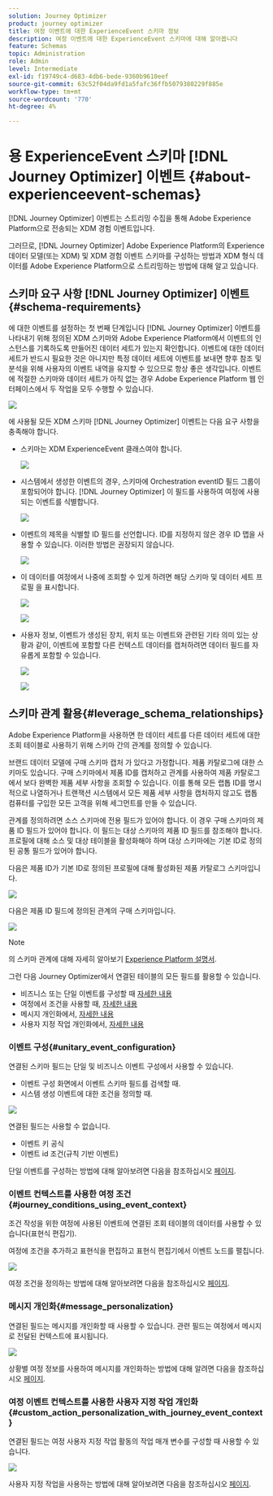 ```yaml
---
solution: Journey Optimizer
product: journey optimizer
title: 여정 이벤트에 대한 ExperienceEvent 스키마 정보
description: 여정 이벤트에 대한 ExperienceEvent 스키마에 대해 알아봅니다
feature: Schemas
topic: Administration
role: Admin
level: Intermediate
exl-id: f19749c4-d683-4db6-bede-9360b9610eef
source-git-commit: 63c52f04da9fd1a5fafc36ffb5079380229f885e
workflow-type: tm+mt
source-wordcount: '770'
ht-degree: 4%

---
```


# 용 ExperienceEvent 스키마 [!DNL Journey Optimizer] 이벤트 {#about-experienceevent-schemas}

[!DNL Journey Optimizer] 이벤트는 스트리밍 수집을 통해 Adobe Experience Platform으로 전송되는 XDM 경험 이벤트입니다.

그러므로, [!DNL Journey Optimizer] Adobe Experience Platform의 Experience 데이터 모델(또는 XDM) 및 XDM 경험 이벤트 스키마를 구성하는 방법과 XDM 형식 데이터를 Adobe Experience Platform으로 스트리밍하는 방법에 대해 알고 있습니다.

## 스키마 요구 사항 [!DNL Journey Optimizer] 이벤트  {#schema-requirements}

에 대한 이벤트를 설정하는 첫 번째 단계입니다 [!DNL Journey Optimizer] 이벤트를 나타내기 위해 정의된 XDM 스키마와 Adobe Experience Platform에서 이벤트의 인스턴스를 기록하도록 만들어진 데이터 세트가 있는지 확인합니다. 이벤트에 대한 데이터 세트가 반드시 필요한 것은 아니지만 특정 데이터 세트에 이벤트를 보내면 향후 참조 및 분석을 위해 사용자의 이벤트 내역을 유지할 수 있으므로 항상 좋은 생각입니다. 이벤트에 적절한 스키마와 데이터 세트가 아직 없는 경우 Adobe Experience Platform 웹 인터페이스에서 두 작업을 모두 수행할 수 있습니다.

![](assets/schema1.png)

에 사용될 모든 XDM 스키마 [!DNL Journey Optimizer] 이벤트는 다음 요구 사항을 충족해야 합니다.

* 스키마는 XDM ExperienceEvent 클래스여야 합니다.

   ![](assets/schema2.png)

* 시스템에서 생성한 이벤트의 경우, 스키마에 Orchestration eventID 필드 그룹이 포함되어야 합니다. [!DNL Journey Optimizer] 이 필드를 사용하여 여정에 사용되는 이벤트를 식별합니다.

   ![](assets/schema3.png)

* 이벤트의 제목을 식별할 ID 필드를 선언합니다. ID를 지정하지 않은 경우 ID 맵을 사용할 수 있습니다. 이러한 방법은 권장되지 않습니다.

   ![](assets/schema4.png)

* 이 데이터를 여정에서 나중에 조회할 수 있게 하려면 해당 스키마 및 데이터 세트 프로필 을 표시합니다.

   ![](assets/schema5.png)

   ![](assets/schema6.png)

* 사용자 정보, 이벤트가 생성된 장치, 위치 또는 이벤트와 관련된 기타 의미 있는 상황과 같이, 이벤트에 포함할 다른 컨텍스트 데이터를 캡처하려면 데이터 필드를 자유롭게 포함할 수 있습니다.

   ![](assets/schema7.png)

   ![](assets/schema8.png)

## 스키마 관계 활용{#leverage_schema_relationships}

Adobe Experience Platform을 사용하면 한 데이터 세트를 다른 데이터 세트에 대한 조회 테이블로 사용하기 위해 스키마 간의 관계를 정의할 수 있습니다.

브랜드 데이터 모델에 구매 스키마 캡처 가 있다고 가정합니다. 제품 카탈로그에 대한 스키마도 있습니다. 구매 스키마에서 제품 ID를 캡처하고 관계를 사용하여 제품 카탈로그에서 보다 완벽한 제품 세부 사항을 조회할 수 있습니다. 이를 통해 모든 랩톱 ID를 명시적으로 나열하거나 트랜잭션 시스템에서 모든 제품 세부 사항을 캡처하지 않고도 랩톱 컴퓨터를 구입한 모든 고객을 위해 세그먼트를 만들 수 있습니다.

관계를 정의하려면 소스 스키마에 전용 필드가 있어야 합니다. 이 경우 구매 스키마의 제품 ID 필드가 있어야 합니다. 이 필드는 대상 스키마의 제품 ID 필드를 참조해야 합니다. 프로필에 대해 소스 및 대상 테이블을 활성화해야 하며 대상 스키마에는 기본 ID로 정의된 공통 필드가 있어야 합니다.

다음은 제품 ID가 기본 ID로 정의된 프로필에 대해 활성화된 제품 카탈로그 스키마입니다.

![](assets/schema9.png)

다음은 제품 ID 필드에 정의된 관계의 구매 스키마입니다.

![](assets/schema10.png)

>[!NOTE]
>
>의 스키마 관계에 대해 자세히 알아보기 [Experience Platform 설명서](https://experienceleague.adobe.com/docs/platform-learn/tutorials/schemas/configure-relationships-between-schemas.html?lang=en).

그런 다음 Journey Optimizer에서 연결된 테이블의 모든 필드를 활용할 수 있습니다.

* 비즈니스 또는 단일 이벤트를 구성할 때 [자세한 내용](../event/experience-event-schema.md#unitary_event_configuration)
* 여정에서 조건을 사용할 때, [자세한 내용](../event/experience-event-schema.md#journey_conditions_using_event_context)
* 메시지 개인화에서, [자세한 내용](../event/experience-event-schema.md#message_personalization)
* 사용자 지정 작업 개인화에서, [자세한 내용](../event/experience-event-schema.md#custom_action_personalization_with_journey_event_context)

### 이벤트 구성{#unitary_event_configuration}

연결된 스키마 필드는 단일 및 비즈니스 이벤트 구성에서 사용할 수 있습니다.

* 이벤트 구성 화면에서 이벤트 스키마 필드를 검색할 때.
* 시스템 생성 이벤트에 대한 조건을 정의할 때.

![](assets/schema11.png)

연결된 필드는 사용할 수 없습니다.

* 이벤트 키 공식
* 이벤트 id 조건(규칙 기반 이벤트)

단일 이벤트를 구성하는 방법에 대해 알아보려면 다음을 참조하십시오 [페이지](../event/about-creating.md).

### 이벤트 컨텍스트를 사용한 여정 조건{#journey_conditions_using_event_context}

조건 작성을 위한 여정에 사용된 이벤트에 연결된 조회 테이블의 데이터를 사용할 수 있습니다(표현식 편집기).

여정에 조건을 추가하고 표현식을 편집하고 표현식 편집기에서 이벤트 노드를 펼칩니다.

![](assets/schema12.png)

여정 조건을 정의하는 방법에 대해 알아보려면 다음을 참조하십시오 [페이지](../building-journeys/condition-activity.md).

### 메시지 개인화{#message_personalization}

연결된 필드는 메시지를 개인화할 때 사용할 수 있습니다. 관련 필드는 여정에서 메시지로 전달된 컨텍스트에 표시됩니다.

![](assets/schema14.png)

상황별 여정 정보를 사용하여 메시지를 개인화하는 방법에 대해 알려면 다음을 참조하십시오 [페이지](../personalization/personalization-use-case.md).

### 여정 이벤트 컨텍스트를 사용한 사용자 지정 작업 개인화{#custom_action_personalization_with_journey_event_context}

연결된 필드는 여정 사용자 지정 작업 활동의 작업 매개 변수를 구성할 때 사용할 수 있습니다.

![](assets/schema13.png)

사용자 지정 작업을 사용하는 방법에 대해 알아보려면 다음을 참조하십시오 [페이지](../building-journeys/using-custom-actions.md).
